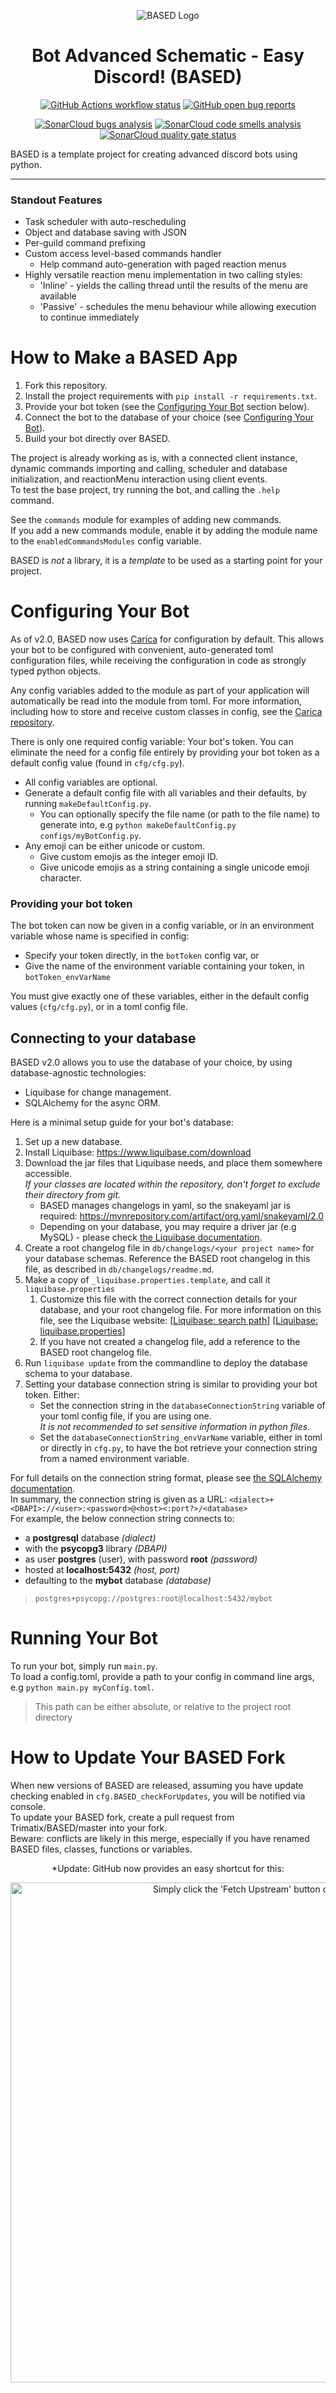 <p align="center">
  <img
    src="https://i.imgur.com/7SMgF0t.png"
    alt="BASED Logo"
  />
</p>
<h1 align="center">Bot Advanced Schematic - Easy Discord! (BASED)</h1>
<p align="center">
  <a href="https://github.com/Trimatix/BASED/actions"
    ><img
      src="https://img.shields.io/github/workflow/status/Trimatix/BASED/BASED"
      alt="GitHub Actions workflow status"
  /></a>
  <a href="https://github.com/Trimatix/BASED/labels/bug"
    ><img
      src="https://img.shields.io/github/issues-search?color=eb4034&label=bugs&query=repo%3ATrimatix%2FBASED%20is%3Aopen%20label%3Abug"
      alt="GitHub open bug reports"
  /></a>
</p>
<p align="center">
  <a href="https://sonarcloud.io/dashboard?id=Trimatix_BASED"
    ><img
      src="https://sonarcloud.io/api/project_badges/measure?project=Trimatix_BASED&metric=bugs"
      alt="SonarCloud bugs analysis"
  /></a>
  <a href="https://sonarcloud.io/dashboard?id=Trimatix_BASED"
    ><img
      src="https://sonarcloud.io/api/project_badges/measure?project=Trimatix_BASED&metric=code_smells"
      alt="SonarCloud code smells analysis"
  /></a>
  <a href="https://sonarcloud.io/dashboard?id=Trimatix_BASED"
    ><img
      src="https://sonarcloud.io/api/project_badges/measure?project=Trimatix_BASED&metric=alert_status"
      alt="SonarCloud quality gate status"
  /></a>
</p>

BASED is a template project for creating advanced discord bots using python.

<hr>

### Standout Features

- Task scheduler with auto-rescheduling
- Object and database saving with JSON
- Per-guild command prefixing
- Custom access level-based commands handler
  - Help command auto-generation with paged reaction menus
- Highly versatile reaction menu implementation in two calling styles:
  - 'Inline' - yields the calling thread until the results of the menu are available
  - 'Passive' - schedules the menu behaviour while allowing execution to continue immediately

# How to Make a BASED App

1. Fork this repository.
2. Install the project requirements with `pip install -r requirements.txt`.
3. Provide your bot token (see the [Configuring Your Bot](https://github.com/Trimatix/BASED#configuring-your-bot) section below).
4. Connect the bot to the database of your choice (see [Configuring Your Bot](https://github.com/Trimatix/BASED#configuring-your-bot)).
5. Build your bot directly over BASED.

The project is already working as is, with a connected client instance, dynamic commands importing and calling, scheduler and database initialization, and reactionMenu interaction using client events.<br>
To test the base project, try running the bot, and calling the `.help` command.

See the `commands` module for examples of adding new commands.<br>
If you add a new commands module, enable it by adding the module name to the `enabledCommandsModules` config variable.

BASED is *not* a library, it is a *template* to be used as a starting point for your project.

# Configuring Your Bot

As of v2.0, BASED now uses [Carica](https://pypi.org/project/carica/) for configuration by default. This allows your bot to be configured with convenient, auto-generated toml configuration files, while receiving the configuration in code as strongly typed python objects.

Any config variables added to the module as part of your application will automatically be read into the module from toml. For more information, including how to store and receive custom classes in config, see the [Carica repository](https://github.com/Trimatix/Carica).

There is only one required config variable: Your bot's token. You can eliminate the need for a config file entirely by providing your bot token as a default config value (found in `cfg/cfg.py`).

- All config variables are optional.
- Generate a default config file with all variables and their defaults, by running `makeDefaultConfig.py`.
  - You can optionally specify the file name (or path to the file name) to generate into, e.g `python makeDefaultConfig.py configs/myBotConfig.py`.
- Any emoji can be either unicode or custom.
  - Give custom emojis as the integer emoji ID.
  - Give unicode emojis as a string containing a single unicode emoji character.

### Providing your bot token

The bot token can now be given in a config variable, or in an environment variable whose name is specified in config:
- Specify your token directly, in the `botToken` config var, or
- Give the name of the environment variable containing your token, in `botToken_envVarName`

You must give exactly one of these variables, either in the default config values (`cfg/cfg.py`), or in a toml config file.

## Connecting to your database

BASED v2.0 allows you to use the database of your choice, by using database-agnostic technologies:
- Liquibase for change management.
- SQLAlchemy for the async ORM.

Here is a minimal setup guide for your bot's database:

1. Set up a new database.
2. Install Liquibase: https://www.liquibase.com/download
3. Download the jar files that Liquibase needs, and place them somewhere accessible.<br>
   *If your classes are located within the repository, don't forget to exclude their directory from git.*
   - BASED manages changelogs in yaml, so the snakeyaml jar is required: https://mvnrepository.com/artifact/org.yaml/snakeyaml/2.0
   - Depending on your database, you may require a driver jar (e.g MySQL) - please check [the Liquibase documentation](https://docs.liquibase.com/start/tutorials/home.html). 
4. Create a root changelog file in `db/changelogs/<your project name>` for your database schemas.
   Reference the BASED root changelog in this file, as described in `db/changelogs/readme.md`.
5. Make a copy of `_liquibase.properties.template`, and call it `liquibase.properties`
   1. Customize this file with the correct connection details for your database, and your root changelog file.
      For more information on this file, see the Liquibase website: [[Liquibase: search path](https://docs.liquibase.com/concepts/changelogs/how-liquibase-finds-files.html)] [[Liquibase: liquibase.properties](https://docs.liquibase.com/concepts/connections/creating-config-properties.html?Highlight=liquibase.properties)]
   2. If you have not created a changelog file, add a reference to the BASED root changelog file.
6. Run `liquibase update` from the commandline to deploy the database schema to your database.
7. Setting your database connection string is similar to providing your bot token. Either:
   - Set the connection string in the `databaseConnectionString` variable of your toml config file, if you are using one.<br>
     *It is not recommended to set sensitive information in python files.*
   - Set the `databaseConnectionString_envVarName` variable, either in toml or directly in `cfg.py`, to have the bot retrieve your connection string from a named environment variable.

For full details on the connection string format, please see [the SQLAlchemy documentation](https://docs.sqlalchemy.org/en/latest/tutorial/engine.html).<br>
In summary, the connection string is given as a URL: `<dialect>+<DBAPI>://<user>:<password>@<host><:port?>/<database>`<br>
For example, the below connection string connects to:
- a **postgresql** database *(dialect)*
- with the **psycopg3** library *(DBAPI)*
- as user **postgres** (user), with password **root** *(password)*
- hosted at **localhost:5432** *(host, port)*
- defaulting to the **mybot** database *(database)*
> `postgres+psycopg://postgres:root@localhost:5432/mybot`

# Running Your Bot

To run your bot, simply run `main.py`.<br>
To load a config.toml, provide a path to your config in command line args, e.g `python main.py myConfig.toml`.
> This path can be either absolute, or relative to the project root directory


# How to Update Your BASED Fork

When new versions of BASED are released, assuming you have update checking enabled in `cfg.BASED_checkForUpdates`, you will be notified via console.<br>
To update your BASED fork, create a pull request from Trimatix/BASED/master into your fork.<br>
Beware: conflicts are likely in this merge, especially if you have renamed BASED files, classes, functions or variables.

<p align="center">
  *Update: GitHub now provides an easy shortcut for this:
</p>
<p align="center">
  <img
    src="https://i.imgur.com/Tt5JFsT.jpg"
    alt="Simply click the 'Fetch Upstream' button on your repo."
    width=800
  />
</p>
